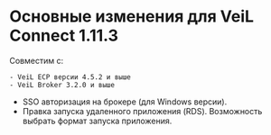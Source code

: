 # Основные изменения для VeiL Connect 1.11.3

Совместим с:

    - VeiL ECP версии 4.5.2 и выше
    - VeiL Broker 3.2.0 и выше
    
- SSO авторизация на брокере (для Windows версии).
- Правка запуска удаленного приложения (RDS). Возможность выбрать формат запуска приложения.